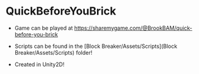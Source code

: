 ﻿# QuickBeforeYouBrick

- Game can be played at https://sharemygame.com/@BrookBAM/quick-before-you-brick

- Scripts can be found in the [Block Breaker/Assets/Scripts](Block Breaker/Assets/Scripts) folder!

- Created in Unity2D!
